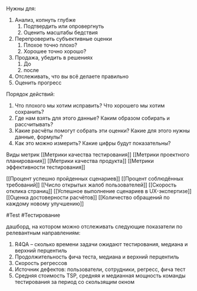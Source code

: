 Нужны для:

1. Анализ, копнуть глубже
	1. Подтвердить или опровергнуть
	2. Оценить масштабы бедствия
2. Перепроверить субъективные оценки
	1. Плохое точно плохо?
	2. Хорошее точно хорошо?
3. Продажа, убедить в решениях
	1. До
	2. после
4. Отслеживать, что вы всё делаете правильно
5. Оценить прогресс

Порядок действий:

1. Что плохого мы хотим исправить? Что хорошего мы хотим сохранить?
2. Где нам взять для этого данные? Каким образом собирать и рассчитывать?
3. Какие расчёты помогут собрать эти оценки? Какие для этого нужны данные, формулы?
4. Как это можно измерить? Какие цифры будут показательны?

Виды метрик
[[Метрики качества тестирования]]
[[Метрики проектного планирования]]
[[Метрики качества продукта]]
[[Метрики эффективности тестирования]]


[[Процент успешно пройденных сценариев]]
[[Процент соблюдённых требований]]
[[Число открытых жалоб пользователей]]
[[Скорость отклика страниц]]
[[Успешное выполнение сценариев в UX-экспертизе]]
[[Оценка достоверности расчётов]]
[[Количество обращений по каждому новому улучшению]] 

#Test #Тестирование

дашборд, на котором можно отслеживать следующие показатели по релевантным направлениям:

1.  R4QA – сколько времени задачи ожидают тестирования, медиана и верхний перцентиль
2.  Продолжительность фича теста, медиана и верхний перцентиль
3.  Скорость регрессов
4.  Источник дефектов: пользователи, сотрудники, регресс, фича тест
5.  Средняя стоимость TSP, средняя и медианная мощность команды тестирования за период со скользящим окном

